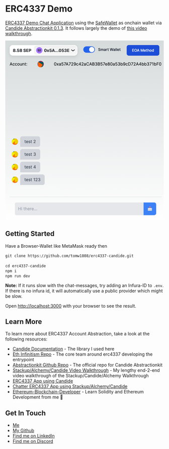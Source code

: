 # ERC4337 Demo

[ERC4337 Demo Chat Application](https://erc4337-candide.vercel.app/) using the [SafeWallet](https://app.safe.global/) as onchain wallet via [Candide Abstractionkit 0.1.3](https://docs.candide.dev/wallet/abstractionkit/introduction/). It follows largely the demo of [this video walkthrough](https://youtu.be/v_V4Wqcn7vE).

![Screenshot of ERC4337 Demo](./chatter-erc4337.png?raw=true "ERC4337 Chat App Demo")

## Getting Started

Have a Browser-Wallet like MetaMask ready then

```
git clone https://github.com/tomw1808/erc4337-candide.git

cd erc4337-candide
npm i
npm run dev
```

**Note:** If it runs slow with the chat-messages, try adding an Infura-ID to `.env`. If there is no infura id, it will automatically use a public provider which might be slow.

Open [http://localhost:3000](http://localhost:3000) with your browser to see the result.


## Learn More

To learn more about ERC4337 Account Abstraction, take a look at the following resources:

- [Candide Documentation](https://docs.candide.dev/wallet/abstractionkit/introduction/) - The library I used here
- [Eth Infinitism Repo](https://github.com/eth-infinitism/account-abstraction/tree/develop) - The core team around erc4337 developing the entrypoint
- [Abstractionkit Github Repo](https://github.com/candidelabs/abstractionkit/tree/main) - The official repo for Candide Abstractionkit
- [Stackup/Alchemy/Candide Video Walkthrough](https://youtu.be/v_V4Wqcn7vE) - My lengthy end-2-end video walkthrough of the Stackup/Candide/Alchemy Walkthrough
- [ERC4337 App using Candide](https://erc4337-candide.vercel.app/)
- [Chatter ERC4337 App using Stackup/Alchemy/Candide](https://erc4337-chatter-nextjs-app.vercel.app/)
- [Ethereum-Blockchain-Developer](https://ethereum-blockchain-developer.com) - Learn Solidity and Ethereum Development from me 🤗

## Get In Touch

 - [Me](https://thomaswiesner.com)
 - [My Github](https://github.com/tomw1808)
 - [Find me on LinkedIn](https://www.linkedin.com/in/thomas-wiesner)
 - [Find me on Discord](https://discord.gg/nKV7xzxdEh)